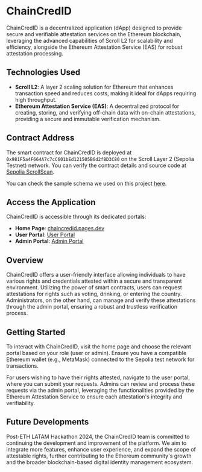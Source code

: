 # ChainCredID

ChainCredID is a decentralized application (dApp) designed to provide secure and verifiable attestation services on the Ethereum blockchain, leveraging the advanced capabilities of Scroll L2 for scalability and efficiency, alongside the Ethereum Attestation Service (EAS) for robust attestation processing.

## Technologies Used

- **Scroll L2**: A layer 2 scaling solution for Ethereum that enhances transaction speed and reduces costs, making it ideal for dApps requiring high throughput.
- **Ethereum Attestation Service (EAS)**: A decentralized protocol for creating, storing, and verifying off-chain data with on-chain attestations, providing a secure and immutable verification mechanism.

## Contract Address

The smart contract for ChainCredID is deployed at `0x981F5a4F664A7c7cC601bEd121505B6d2fBD3C80` on the Scroll Layer 2 (Sepolia Testnet) network. You can verify the contract details and source code at [Sepolia ScrollScan](https://sepolia.scrollscan.dev/address/0x981f5a4f664a7c7cc601bed121505b6d2fbd3c80#code).

You can check the sample schema we used on this project [here](https://scroll-sepolia.easscan.org/schema/view/0x6f0ae5ac9195bd29d2e9942d12d313d157da57ce56be88ab2c97bf94d39f6f5e).

## Access the Application

ChainCredID is accessible through its dedicated portals:

- **Home Page**: [chaincredid.pages.dev](https://chaincredid.pages.dev)
- **User Portal**: [User Portal](https://chaincredid.pages.dev/user)
- **Admin Portal**: [Admin Portal](https://chaincredid.pages.dev/admin)

## Overview

ChainCredID offers a user-friendly interface allowing individuals to have various rights and credentials attested within a secure and transparent environment. Utilizing the power of smart contracts, users can request attestations for rights such as voting, drinking, or entering the country. Administrators, on the other hand, can manage and verify these attestations through the admin portal, ensuring a robust and trustless verification process.

## Getting Started

To interact with ChainCredID, visit the home page and choose the relevant portal based on your role (user or admin). Ensure you have a compatible Ethereum wallet (e.g., MetaMask) connected to the Sepolia test network for transactions.

For users wishing to have their rights attested, navigate to the user portal, where you can submit your requests. Admins can review and process these requests via the admin portal, leveraging the functionalities provided by the Ethereum Attestation Service to ensure each attestation's integrity and verifiability.

## Future Developments

Post-ETH LATAM Hackathon 2024, the ChainCredID team is committed to continuing the development and improvement of the platform. We aim to integrate more features, enhance user experience, and expand the scope of attestable rights, further contributing to the Ethereum community's growth and the broader blockchain-based digital identity management ecosystem.
